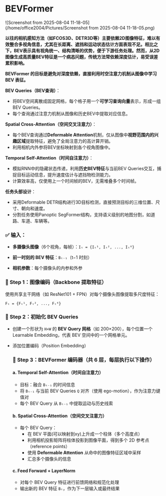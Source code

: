 # BEVFormer

![Screenshot from 2025-08-04 11-18-05](/home/office2004/Pictures/Screenshot from 2025-08-04 11-18-05.png) 

**以往的相机感知方法（如FCOS3D、DETR3D等）主要依赖2D图像特征，难以有效整合多视角信息，尤其在长距离、遮挡和运动状态估计方面表现不足。相比之下，BEV表示具有视角统一、结构清晰的优势，便于下游任务处理。然而，从2D图像生成高质量BEV特征是一个病态问题，传统方法常依赖深度估计，易受误差累积影响。**

**BEVFormer 的目标是避免对深度依赖，直接利用时空注意力机制从图像中学习 BEV 表征。**



**BEV Queries（BEV查询）**：

- 将BEV空间离散成固定网格，每个格子用一个**可学习查询向量**表示，形成一组BEV Queries。
- 每个查询通过注意力机制从图像和历史BEV中提取对应信息。

**Spatial Cross-Attention（空间交叉注意力）**：

- 每个BEV查询通过**Deformable Attention**机制，仅从图像中**视野范围内的兴趣区域**提取特征，避免了全局注意力的高计算开销。
- 利用相机内外参将BEV坐标映射到各个视角图像中。

**Temporal Self-Attention（时间自注意力）**：

- 模拟RNN中的隐藏状态传递，利用**历史BEV特征**与当前BEV Queries交互，捕捉目标运动信息，提升速度估计与遮挡物检测能力。
- 计算效率高，仅使用上一个时间帧的BEV，无需堆叠多个时间帧。

**任务头部设计**：

- 采用Deformable DETR结构进行3D目标检测，直接预测目标的三维位置、尺寸、朝向和速度。
- 分割任务使用Panoptic SegFormer结构，支持语义级别的地图分割，如道路、车道、车辆等。



### ✅ 输入：

- **多摄像头图像**（6个视角，每帧）：`Iₜ = {Iₜ¹, Iₜ², ..., Iₜ⁶}`

- **前一时刻的 BEV 特征**：`Bₜ₋₁`（t−1 时刻）

- **相机参数**：每个摄像头的内参和外参

  

### 🧱 Step 1：图像编码（Backbone 提取特征）

使用共享主干网络（如 ResNet101 + FPN）对每个摄像头图像提取多尺度特征：

```
Fₜ = {Fₜ¹, Fₜ², ..., Fₜ⁶}
```



### 🧩 Step 2：初始化 BEV Queries

- 创建一个形状为 `H×W` 的 **BEV Query 网格**（如 200×200），每个位置一个 Learnable Embedding，代表 BEV 空间中的一个网格单元。

- 添加位置编码（Position Embedding）

  ###  🔁 Step 3：BEVFormer 编码器（共 6 层，每层执行以下操作）

  #### a. **Temporal Self-Attention（时间自注意力）**

  - 目标：融合 `Bₜ₋₁` 的时间信息
  - 将 `Bₜ₋₁` 与当前 BEV Queries `Q` 对齐（使用 ego-motion），作为注意力键值对
  - 每个 BEV Query 从 `Bₜ₋₁` 中提取运动与历史线索

  #### b. **Spatial Cross-Attention（空间交叉注意力）**

  - 每个 BEV Query：
    - 在 BEV 平面(可以映射到xy)上升成一个柱体（多个高度点）
    - 利用相机投影矩阵将柱体投影到图像平面，得到多个 2D 参考点（reference points）
    - 使用 **Deformable Attention** 从命中的图像特征区域中采样
    - 汇总多个摄像头的信息

  #### c. **Feed Forward + LayerNorm**

  - 对每个 BEV Query 特征进行前馈网络和规范化处理
  - 输出新的 BEV 特征 `Bₜ`，作为下一层输入或最终结果
